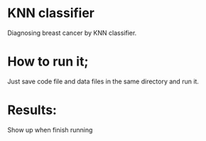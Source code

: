 # KNN classifier
Diagnosing breast cancer by KNN classifier.

# How to run it;
Just save code file and data files in the same directory and run it.

# Results:
Show up when finish running
